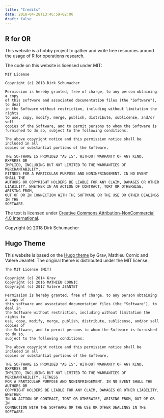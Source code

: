 ```yaml
---
title: "Credits"
date: 2018-04-28T13:46:59+02:00
draft: false
---
```

R for OR
----------

This website is a hobby project to gather and write free resources around the usage of R for operations research. 

The code on this website is licensed under MIT:

    MIT License
    
    Copyright (c) 2018 Dirk Schumacher
    
    Permission is hereby granted, free of charge, to any person obtaining a copy
    of this software and associated documentation files (the "Software"), to deal
    in the Software without restriction, including without limitation the rights
    to use, copy, modify, merge, publish, distribute, sublicense, and/or sell
    copies of the Software, and to permit persons to whom the Software is
    furnished to do so, subject to the following conditions:
    
    The above copyright notice and this permission notice shall be included in all
    copies or substantial portions of the Software.
    
    THE SOFTWARE IS PROVIDED "AS IS", WITHOUT WARRANTY OF ANY KIND, EXPRESS OR
    IMPLIED, INCLUDING BUT NOT LIMITED TO THE WARRANTIES OF MERCHANTABILITY,
    FITNESS FOR A PARTICULAR PURPOSE AND NONINFRINGEMENT. IN NO EVENT SHALL THE
    AUTHORS OR COPYRIGHT HOLDERS BE LIABLE FOR ANY CLAIM, DAMAGES OR OTHER
    LIABILITY, WHETHER IN AN ACTION OF CONTRACT, TORT OR OTHERWISE, ARISING FROM,
    OUT OF OR IN CONNECTION WITH THE SOFTWARE OR THE USE OR OTHER DEALINGS IN THE
    SOFTWARE.

The text is licensed under [Creative Commons Attribution-NonCommercial 4.0 International](https://creativecommons.org/licenses/by-nc/4.0/).

Copyright (c) 2018 Dirk Schumacher

Hugo Theme
----------
This website is based on the [Hugo theme](https://github.com/matcornic/hugo-theme-learn) by Grav, Mathieu Cornic and Valere Jeantet. The original theme is distributed under the MIT license.

    The MIT License (MIT)
    
    Copyright (c) 2014 Grav
    Copyright (c) 2016 MATHIEU CORNIC
    Copyright (c) 2017 Valere JEANTET
    
    Permission is hereby granted, free of charge, to any person obtaining a copy of
    this software and associated documentation files (the "Software"), to deal in
    the Software without restriction, including without limitation the rights to
    use, copy, modify, merge, publish, distribute, sublicense, and/or sell copies of
    the Software, and to permit persons to whom the Software is furnished to do so,
    subject to the following conditions:
    
    The above copyright notice and this permission notice shall be included in all
    copies or substantial portions of the Software.
    
    THE SOFTWARE IS PROVIDED "AS IS", WITHOUT WARRANTY OF ANY KIND, EXPRESS OR
    IMPLIED, INCLUDING BUT NOT LIMITED TO THE WARRANTIES OF MERCHANTABILITY, FITNESS
    FOR A PARTICULAR PURPOSE AND NONINFRINGEMENT. IN NO EVENT SHALL THE AUTHORS OR
    COPYRIGHT HOLDERS BE LIABLE FOR ANY CLAIM, DAMAGES OR OTHER LIABILITY, WHETHER
    IN AN ACTION OF CONTRACT, TORT OR OTHERWISE, ARISING FROM, OUT OF OR IN
    CONNECTION WITH THE SOFTWARE OR THE USE OR OTHER DEALINGS IN THE SOFTWARE.
